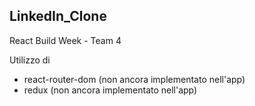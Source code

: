 ## LinkedIn_Clone

React Build Week - Team 4

Utilizzo di

-   react-router-dom (non ancora implementato nell'app)
-   redux (non ancora implementato nell'app)
